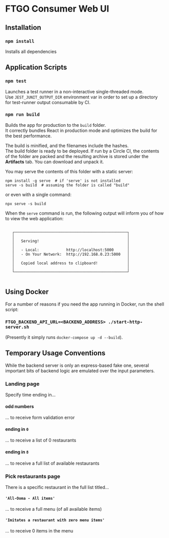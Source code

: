# FTGO Consumer Web UI

## Installation

### `npm install`

Installs all dependencies

## Application Scripts

### `npm test`

Launches a test runner in a non-interactive single-threaded mode. <br />
Use `JEST_JUNIT_OUTPUT_DIR` environment var in order to set up a directory for test-runner output consumable by CI.

### `npm run build`

Builds the app for production to the `build` folder.<br />
It correctly bundles React in production mode and optimizes the build for the best performance.

The build is minified, and the filenames include the hashes.<br />
The build folder is ready to be deployed. If run by a Circle CI, the contents of the folder are packed and the resulting archive is stored under the **Artifacts** tab. You can download and unpack it.

You may serve the contents of this folder with a static server:

```shell
npm install -g serve  # if 'serve' is not installed
serve -s build  # assuming the folder is called "build"
```

or even with a single command:

```shell
npx serve -s build
```

When the `serve` command is run, the following output will inform you of how to view the web application:

```

   ┌──────────────────────────────────────────────────┐
   │                                                  │
   │   Serving!                                       │
   │                                                  │
   │   - Local:            http://localhost:5000      │
   │   - On Your Network:  http://192.168.0.23:5000   │
   │                                                  │
   │   Copied local address to clipboard!             │
   │                                                  │
   └──────────────────────────────────────────────────┘
   
```

## Using Docker

For a number of reasons if you need the app running in Docker, run the shell script:

### `FTGO_BACKEND_API_URL=<BACKEND_ADDRESS> ./start-http-server.sh`

(Presently it simply runs `docker-compose up -d --build`).

## Temporary Usage Conventions

While the backend server is only an express-based fake one, several important bits of backend logic are emulated over the input parameters.

### Landing page

Specify time ending in...

#### odd numbers 

... to receive form validation error

#### ending in `0`

... to receive a list of 0 restaurants

#### ending in `8`

... to receive a full list of available restaurants


### Pick restaurants page

There is a specific restaurant in the full list titled...

#### `'All-Ooma - All items'` 

... to receive a full menu (of all available items)

#### `'Imitates a restaurant with zero menu items'`

... to receive 0 items in the menu




